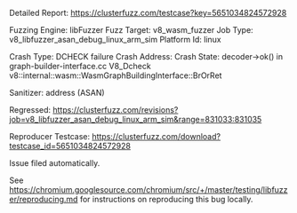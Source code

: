Detailed Report: https://clusterfuzz.com/testcase?key=5651034824572928

Fuzzing Engine: libFuzzer
Fuzz Target: v8_wasm_fuzzer
Job Type: v8_libfuzzer_asan_debug_linux_arm_sim
Platform Id: linux

Crash Type: DCHECK failure
Crash Address: 
Crash State:
  decoder->ok() in graph-builder-interface.cc
  V8_Dcheck
  v8::internal::wasm::WasmGraphBuildingInterface::BrOrRet
  
Sanitizer: address (ASAN)

Regressed: https://clusterfuzz.com/revisions?job=v8_libfuzzer_asan_debug_linux_arm_sim&range=831033:831035

Reproducer Testcase: https://clusterfuzz.com/download?testcase_id=5651034824572928

Issue filed automatically.

See https://chromium.googlesource.com/chromium/src/+/master/testing/libfuzzer/reproducing.md for instructions on reproducing this bug locally.